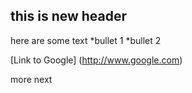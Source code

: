 ## this is new header

here are some text
 *bullet 1
 *bullet 2

[Link to Google] (http://www.google.com)

more next